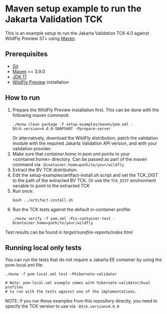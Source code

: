 # Maven setup example to run the Jakarta Validation TCK

This is an example setup to run the Jakarta Validation TCK 4.0 against WildFly Preview 37+ using [Maven](https://maven.apache.org).

## Prerequisites

* [Git](http://git-scm.com)
* [Maven](https://maven.apache.org) >= 3.9.0
* [JDK 17](https://adoptium.net/temurin/releases/)
* [WildFly Preview](https://github.com/wildfly/wildfly/releases) installation

## How to run

1. Prepare the WildFly Preview installation first. This can be done with the following maven command:
    ```shell
    ./mvnw clean package -f setup-examples/maven/pom.xml -Dtck.version=4.0.0-SNAPSHOT -Pprepare-server
    ```
   Or alternatively, download the WildFly distribution, patch the validation module with the required Jakarta Validation API version, 
   and with your validation provider.
1. Make sure that _container.home_ in _pom.xml_ points to your <container.home> directory. Can be passed as part of the maven command via `-Dcontainer.home=path/to/your/wildfly`
1. Extract the BV TCK distribution.
1. Edit the setup-examples/artifact-install.sh script and set the TCK_DIST to the path of the extracted BV TCK.
   Or use the `TCK_DIST` environment variable to point to the extracted TCK  
1. Run once:
   ```shell
   bash ../artifact-install.sh
   ```
1. Run the TCK tests against the default in-container profile:
   ```shell
   ./mvnw verify -f pom.xml -Pin-container-test -Dcontainer.home=path/to/your/wildfly
   ```
Test results can be found in _target/surefire-reports/index.html_

## Running local only tests
You can run the tests that do not require a Jakarta EE container
by using the pom-local.xml file:

```shell
./mvnw -f pom-local.xml test -Phibernate-validator
```

    # Note: pom-local.xml example comes with hibernate-validator/bval profiles
    # to run with the tests against one of the implementations.

NOTE: if you run these examples from this repository directly, you need to specify the TCK version to use via `-Dtck.version=4.0.0`
